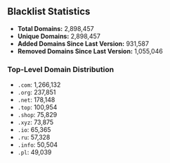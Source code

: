 ## Blacklist Statistics

- **Total Domains:** 2,898,457
- **Unique Domains:** 2,898,457
- **Added Domains Since Last Version:** 931,587
- **Removed Domains Since Last Version:** 1,055,046

### Top-Level Domain Distribution

-  `.com`: 1,266,132
-  `.org`: 237,851
-  `.net`: 178,148
-  `.top`: 100,954
-  `.shop`: 75,829
-  `.xyz`: 73,875
-  `.io`: 65,365
-  `.ru`: 57,328
-  `.info`: 50,504
-  `.pl`: 49,039
